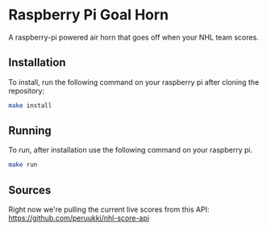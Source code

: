 # Raspberry Pi Goal Horn
A raspberry-pi powered air horn that goes off when your NHL team scores.


## Installation
To install, run the following command on your raspberry pi after cloning the repository:
```bash
make install
```

## Running
To run, after installation use the following command on your raspberry pi.
```bash
make run
```

## Sources
Right now we're pulling the current live scores from this API:
https://github.com/peruukki/nhl-score-api
